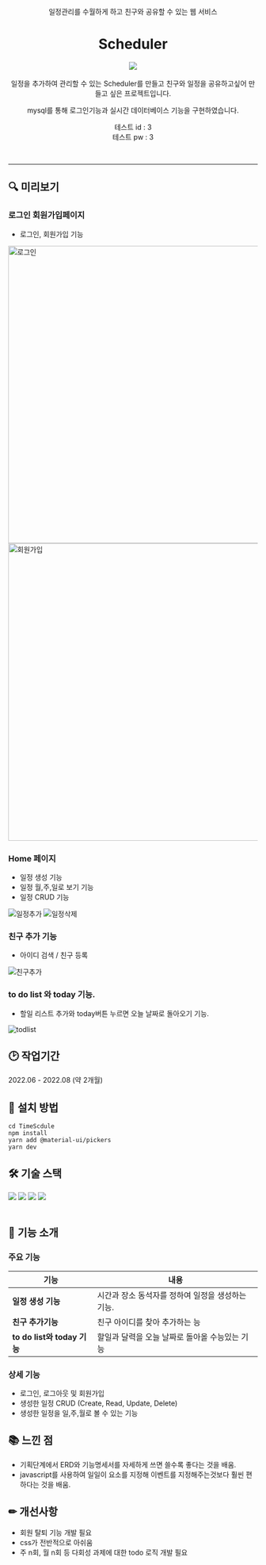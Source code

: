 <div align=center>

일정관리를 수월하게 하고 친구와 공유할 수 있는 웹 서비스
# **Scheduler**

<img src="https://capsule-render.vercel.app/api?type=shark&color=auto&height=300&section=header&text=Scheduler%20&fontSize=90" />
<br/><br/>
일정을 추가하여 관리할 수 있는 Scheduler를 만들고 친구와 일정을 공유하고싶어 만들고 싶은 프로젝트입니다.

mysql를 통해 로그인기능과 실시간 데이터베이스 기능을 구현하였습니다.


테스트 id : 3 <br />
테스트 pw : 3


<br /><hr />
</div>

## 🔍 미리보기
### 로그인 회원가입페이지

- 로그인, 회원가입 기능

<img width="600" alt="로그인" src="https://github.com/hcb1999/Secondtimescduler/assets/79968715/74d12a94-ee3d-4ed3-8288-8d3ede937788">

<img width="600" alt="회원가입" src="https://github.com/hcb1999/Secondtimescduler/assets/79968715/0e9db585-5008-45c1-9c22-a8ae794c01a6">



### Home 페이지
- 일정 생성 기능
- 일정 월,주,일로 보기 기능
- 일정 CRUD 기능

![일정추가](https://github.com/hcb1999/Secondtimescduler/assets/79968715/e53d84b2-b271-409a-b802-887afd61404b)
![일정삭제](https://github.com/hcb1999/Secondtimescduler/assets/79968715/be43820a-8667-4cc4-b4ed-87c1834e6b15)




### 친구 추가 기능
- 아이디 검색 / 친구 등록

![친구추가](https://github.com/hcb1999/Secondtimescduler/assets/79968715/12d9c6d6-8d83-40d4-be43-914d89ec538a)


### to do list 와 today 기능.
- 할일 리스트 추가와 today버튼 누르면 오늘 날짜로 돌아오기 기능.

![todlist](https://github.com/hcb1999/Secondtimescduler/assets/79968715/98ec64da-e640-4175-a5ca-7c1bb0a65fa4)


## 🕑 작업기간
2022.06 - 2022.08 (약 2개월)

## 🔧 설치 방법
```
cd TimeScdule
npm install
yarn add @material-ui/pickers
yarn dev
```

## 🛠 기술 스택
<div align=left>
    <img src="https://img.shields.io/badge/mysql-4479A1?style=for-the-badge&logo=mysql&logoColor=white"> 
    <img src="https://img.shields.io/badge/react-61DAFB?style=for-the-badge&logo=react&logoColor=black"> 
    <img src="https://img.shields.io/badge/node.js-339933?style=for-the-badge&logo=Node.js&logoColor=white">
    <img src="https://img.shields.io/badge/css-1572B6?style=for-the-badge&logo=css3&logoColor=white"> 
</div><br />

## 📌 기능 소개
### 주요 기능
|기능|내용|
|--|------|
|**일정 생성 기능**|시간과 장소 동석자를 정하여 일정을 생성하는 기능.|
|**친구 추가기능**|친구 아이디를 찾아 추가하는 능 |
|**to do list와 today 기능**|할일과 달력을 오늘 날짜로 돌아올 수능있는 기능|

### 상세 기능
- 로그인, 로그아웃 및 회원가입
- 생성한 일정 CRUD (Create, Read, Update, Delete)
- 생성한 일정을 일,주,월로 볼 수 있는 기능



## 📚 느낀 점
- 기획단계에서 ERD와 기능명세서를 자세하게 쓰면 쓸수록 좋다는 것을 배움.
- javascript를 사용하여 일일이 요소를 지정해 이벤트를 지정해주는것보다 훨씬 편하다는 것을 배움.


## ✏ 개선사항

- 회원 탈퇴 기능 개발 필요
- css가 전반적으로 아쉬움
- 주 n회, 월 n회 등 다회성 과제에 대한 todo 로직 개발 필요
